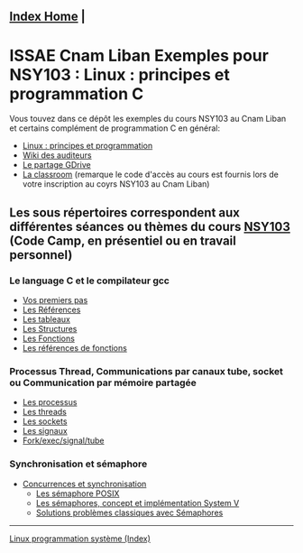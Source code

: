 [Index Home](/) |
----

# ISSAE Cnam Liban Exemples pour NSY103 : Linux : principes et programmation C

Vous touvez dans ce dépôt les exemples du cours NSY103 au Cnam Liban et certains complément de programmation C en général: 

 * [Linux : principes et programmation](http://cours.cofares.net/cours-du-cnam/linux-principes-et-programmation-nsy103)
 * [Wiki des auditeurs](http://wiki.cofares.net)
 * [Le partage GDrive](https://drive.google.com/drive/folders/0B2NK97qOKj2ja2xMbGx1NnZCdzA?usp=sharing)
 * [La classroom](https://classroom.google.com/u/2/c/MjQwOTg4MjI4OVpa) (remarque le code d'accès au cours est fournis lors de votre inscription au coyrs NSY103 au Cnam Liban)
 
## Les sous répertoires correspondent aux différentes séances ou thèmes du cours [NSY103](http://formation.cnam.fr/rechercher-par-discipline/linux-principes-et-programmation-208639.kjsp) (Code Camp, en présentiel ou en travail personnel)

### Le language C et le compilateur gcc

* [Vos premiers pas](GCC/PremiersProgrammes)
* [Les Références](GCC/lesReferences/)
* [Les tableaux](GCC/lesTableaux)
* [Les Structures](GCC/lesStructures)
* [Les Fonctions](GCC/lesFonctions)
* [Les références de fonctions](GCC/ReferenceFonctions)

### Processus Thread, Communications par canaux tube, socket ou Communication par mémoire partagée
* [Les processus]()
* [Les threads](BaseProgLinux/Threads)
* [Les sockets](Sockets)
* [Les signaux](BaseProgLinux/Signals)
* [Fork/exec/signal/tube](BaseProgLinux/)

### Synchronisation et sémaphore

* [Concurrences et synchronisation](ConcurenceEtSynchro)
  * [Les sémaphore POSIX](/BaseProgLinux/Threads/SemaphoreTh.md)
  * [Les sémaphores, concept et implémentation System V](/ProgAvancee/SemaphorePourProc/semaphor.md)
  * [Solutions problèmes classiques avec Sémaphores](/ConcurenceEtSynchro/SolutionsProblesConcurence.md)

---

[Linux programmation système (Index)](/)
